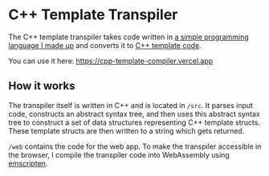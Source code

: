 # C++ Template Transpiler
The C++ template transpiler takes code written in [a simple programming language I made up](https://github.com/dlee1828/Cpp-Template-Transpiler/blob/master/notes/base-language-specification.md) and 
converts it to [C++ template code](https://en.wikipedia.org/wiki/Template_metaprogramming). 

You can use it here: https://cpp-template-compiler.vercel.app

## How it works
The transpiler itself is written in C++ and is located in `/src`. 
It parses input code, constructs an abstract syntax tree, and then uses this abstract syntax tree to 
construct a set of data structures representing C++ template structs. 
These template structs are then written to a string which gets returned. 

`/web` contains the code for the web app. To make the transpiler accessible in the browser, I compile the transpiler code into WebAssembly using [emscripten](https://emscripten.org/).